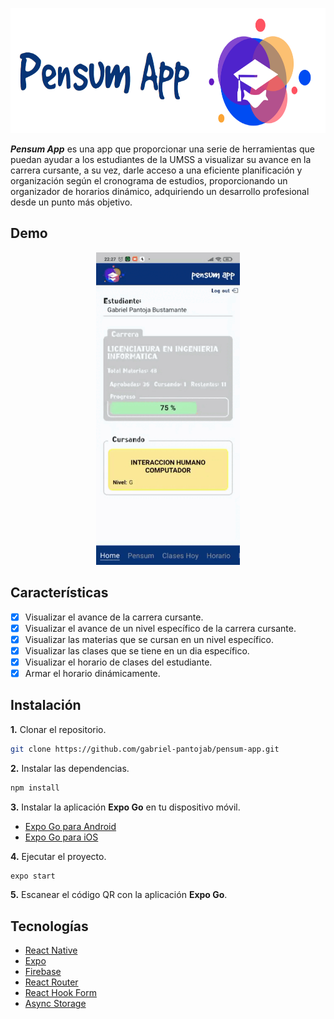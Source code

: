 <p
  align="center"
>
  <img
    src="./assets/app/logo.png"
    alt="Logo"
    width="600"
    height="200"
  />
</p>

**_Pensum App_** es una app que proporcionar una serie de herramientas que puedan ayudar a los estudiantes de la UMSS a visualizar su avance en la carrera cursante, a su vez, darle acceso a una eficiente planificación y organización según el cronograma de estudios, proporcionando un organizador de horarios dinámico, adquiriendo un desarrollo profesional desde un punto más objetivo.

## Demo

<p
  align="center"
>
  <img
    src="./assets/app/demov.gif"
    alt="Demo"
    width="230"
    height="500"
  />
</p>

## Características

- [x] Visualizar el avance de la carrera cursante.
- [x] Visualizar el avance de un nivel específico de la carrera cursante.
- [x] Visualizar las materias que se cursan en un nivel específico.
- [x] Visualizar las clases que se tiene en un dia específico.
- [x] Visualizar el horario de clases del estudiante.
- [x] Armar el horario dinámicamente.

## Instalación

**1.** Clonar el repositorio.

```bash
git clone https://github.com/gabriel-pantojab/pensum-app.git
```

**2.** Instalar las dependencias.

```bash
npm install
```

**3.** Instalar la aplicación **Expo Go** en tu dispositivo móvil.

- [Expo Go para Android](https://play.google.com/store/apps/details?id=host.exp.exponent&hl=es_BO&gl=US)
- [Expo Go para iOS](https://apps.apple.com/us/app/expo-go/id982107779)

**4.** Ejecutar el proyecto.

```bash
expo start
```

**5.** Escanear el código QR con la aplicación **Expo Go**.

## Tecnologías

- [React Native](https://reactnative.dev/)
- [Expo](https://expo.io/)
- [Firebase](https://firebase.google.com/)
- [React Router](https://reactrouter.com/)
- [React Hook Form](https://react-hook-form.com/)
- [Async Storage](https://react-native-async-storage.github.io/async-storage/)
